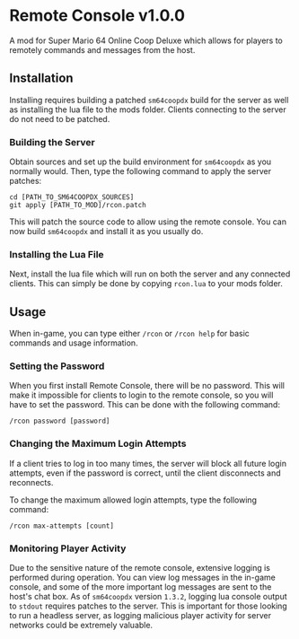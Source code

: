 # Remote Console v1.0.0

A mod for Super Mario 64 Online Coop Deluxe which allows for players to remotely
commands and messages from the host.

## Installation

Installing requires building a patched `sm64coopdx` build for the server as well
as installing the lua file to the mods folder.  Clients connecting to the server
do not need to be patched.

### Building the Server

Obtain sources and set up the build environment for `sm64coopdx` as you normally
would.  Then, type the following command to apply the server patches:

```
cd [PATH_TO_SM64COOPDX_SOURCES]
git apply [PATH_TO_MOD]/rcon.patch
```

This will patch the source code to allow using the remote console.  You can now
build `sm64coopdx` and install it as you usually do.

### Installing the Lua File

Next, install the lua file which will run on both the server and any connected
clients.  This can simply be done by copying `rcon.lua` to your mods folder.

## Usage

When in-game, you can type either `/rcon` or `/rcon help` for basic commands and
usage information.

### Setting the Password

When you first install Remote Console, there will be no password.  This will
make it impossible for clients to login to the remote console, so you will have
to set the password.  This can be done with the following command:

```
/rcon password [password]
```

### Changing the Maximum Login Attempts

If a client tries to log in too many times, the server will block all future
login attempts, even if the password is correct, until the client disconnects
and reconnects.

To change the maximum allowed login attempts, type the following command:

```
/rcon max-attempts [count]
```

### Monitoring Player Activity

Due to the sensitive nature of the remote console, extensive logging is
performed during operation.  You can view log messages in the in-game console,
and some of the more important log messages are sent to the host's chat box.  As
of `sm64coopdx` version `1.3.2`, logging lua console output to `stdout` requires
patches to the server.  This is important for those looking to run a headless
server, as logging malicious player activity for server networks could be
extremely valuable.

